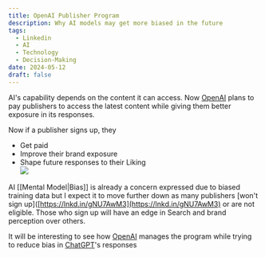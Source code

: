 ```yaml
---
title: OpenAI Publisher Program
description: Why AI models may get more biased in the future
tags:
  - Linkedin
  - AI
  - Technology
  - Decision-Making
date: 2024-05-12
draft: false
---
```

AI's capability depends on the content it can access. Now [OpenAI](https://www.linkedin.com/company/openai/) plans to pay publishers to access the latest content while giving them better exposure in its responses.  
  
Now if a publisher signs up, they  
- Get paid  
- Improve their brand exposure  
- Shape future responses to their Liking  
![](https://i.imgur.com/43zSpap.png)

AI [[Mental Model|Bias]] is already a concern expressed due to biased training data but I expect it to move further down as many publishers [won't sign up]([https://lnkd.in/gNU7AwM3](https://lnkd.in/gNU7AwM3) or are not eligible. Those who sign up will have an edge in Search and brand perception over others.  
  
It will be interesting to see how [OpenAI](https://www.linkedin.com/company/openai/) manages the program while trying to reduce bias in [ChatGPT](https://www.linkedin.com/company/chatgptbyopenai/)'s responses  
  
